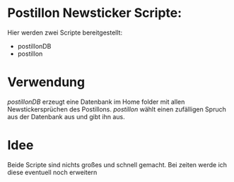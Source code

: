 # Postillon Newsticker Scripte:

Hier werden zwei Scripte bereitgestellt:

* postillonDB
* postillon

# Verwendung

*postillonDB* erzeugt eine Datenbank im Home folder mit allen Newstickersprüchen des Postillons.
*postillon* wählt einen zufälligen Spruch aus der Datenbank aus und gibt ihn aus.


# Idee

Beide Scripte sind nichts großes und schnell gemacht.
Bei zeiten werde ich diese eventuell noch erweitern

